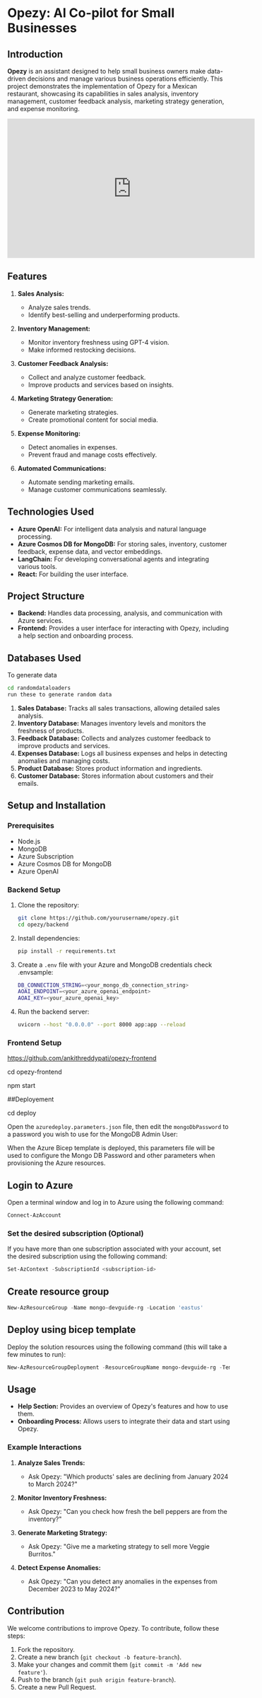 # Opezy: AI Co-pilot for Small Businesses

## Introduction

**Opezy** is an assistant designed to help small business owners make data-driven decisions and manage various business operations efficiently. This project demonstrates the implementation of Opezy for a Mexican restaurant, showcasing its capabilities in sales analysis, inventory management, customer feedback analysis, marketing strategy generation, and expense monitoring.

<iframe width="560" height="315" src="https://www.youtube.com/embed/C4sH4Qgx83o" frameborder="0" allow="accelerometer; autoplay; clipboard-write; encrypted-media; gyroscope; picture-in-picture" allowfullscreen></iframe>


## Features

1. **Sales Analysis:**
   - Analyze sales trends.
   - Identify best-selling and underperforming products.

2. **Inventory Management:**
   - Monitor inventory freshness using GPT-4 vision.
   - Make informed restocking decisions.

3. **Customer Feedback Analysis:**
   - Collect and analyze customer feedback.
   - Improve products and services based on insights.

4. **Marketing Strategy Generation:**
   - Generate marketing strategies.
   - Create promotional content for social media.

5. **Expense Monitoring:**
   - Detect anomalies in expenses.
   - Prevent fraud and manage costs effectively.

6. **Automated Communications:**
   - Automate sending marketing emails.
   - Manage customer communications seamlessly.

## Technologies Used

- **Azure OpenAI:** For intelligent data analysis and natural language processing.
- **Azure Cosmos DB for MongoDB:** For storing sales, inventory, customer feedback, expense data, and vector embeddings.
- **LangChain:** For developing conversational agents and integrating various tools.
- **React:** For building the user interface.

## Project Structure

- **Backend:** Handles data processing, analysis, and communication with Azure services.
- **Frontend:** Provides a user interface for interacting with Opezy, including a help section and onboarding process.

## Databases Used


To generate data 
 ```sh
cd randomdataloaders
run these to generate random data
 ```

1. **Sales Database:** Tracks all sales transactions, allowing detailed sales analysis.
2. **Inventory Database:** Manages inventory levels and monitors the freshness of products.
3. **Feedback Database:** Collects and analyzes customer feedback to improve products and services.
4. **Expenses Database:** Logs all business expenses and helps in detecting anomalies and managing costs.
5. **Product Database:** Stores product information and ingredients.
6. **Customer Database:** Stores information about customers and their emails.

## Setup and Installation

### Prerequisites

- Node.js
- MongoDB
- Azure Subscription
- Azure Cosmos DB for MongoDB
- Azure OpenAI

### Backend Setup

1. Clone the repository:
   ```sh
   git clone https://github.com/yourusername/opezy.git
   cd opezy/backend
   ```

2. Install dependencies:
   ```sh
   pip install -r requirements.txt
   ```

3. Create a `.env` file with your Azure and MongoDB credentials check .envsample:
   ```sh
   DB_CONNECTION_STRING=<your_mongo_db_connection_string>
   AOAI_ENDPOINT=<your_azure_openai_endpoint>
   AOAI_KEY=<your_azure_openai_key>
   ```

4. Run the backend server:
   ```sh
   uvicorn --host "0.0.0.0" --port 8000 app:app --reload
   ```

### Frontend Setup
https://github.com/ankithreddypati/opezy-frontend

cd opezy-frontend 

npm start


##Deployement 

cd deploy

Open the `azuredeploy.parameters.json` file, then edit the `mongoDbPassword` to a password you wish to use for the MongoDB Admin User:


When the Azure Bicep template is deployed, this parameters file will be used to configure the Mongo DB Password and other parameters when provisioning the Azure resources.

## Login to Azure

Open a terminal window and log in to Azure using the following command:

```Powershell
Connect-AzAccount
```

### Set the desired subscription (Optional)

If you have more than one subscription associated with your account, set the desired subscription using the following command:

```Powershell
Set-AzContext -SubscriptionId <subscription-id>
```

## Create resource group

```Powershell
New-AzResourceGroup -Name mongo-devguide-rg -Location 'eastus'
```

## Deploy using bicep template

Deploy the solution resources using the following command (this will take a few minutes to run):

```Powershell
New-AzResourceGroupDeployment -ResourceGroupName mongo-devguide-rg -TemplateFile .\azuredeploy.bicep -TemplateParameterFile .\azuredeploy.parameters.json -c
```


## Usage

- **Help Section:** Provides an overview of Opezy's features and how to use them.
- **Onboarding Process:** Allows users to integrate their data and start using Opezy.

### Example Interactions

1. **Analyze Sales Trends:**
   - Ask Opezy: "Which products' sales are declining from January 2024 to March 2024?"
   
2. **Monitor Inventory Freshness:**
   - Ask Opezy: "Can you check how fresh the bell peppers are from the inventory?"

3. **Generate Marketing Strategy:**
   - Ask Opezy: "Give me a marketing strategy to sell more Veggie Burritos."

4. **Detect Expense Anomalies:**
   - Ask Opezy: "Can you detect any anomalies in the expenses from December 2023 to May 2024?"

## Contribution

We welcome contributions to improve Opezy. To contribute, follow these steps:

1. Fork the repository.
2. Create a new branch (`git checkout -b feature-branch`).
3. Make your changes and commit them (`git commit -m 'Add new feature'`).
4. Push to the branch (`git push origin feature-branch`).
5. Create a new Pull Request.




